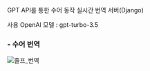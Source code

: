 GPT API를 통한 수어 동작 실시간 번역 서버(Django)

사용 OpenAI  모델 : gpt-turbo-3.5

### - 수어 번역
    
    
![졸프_번역](https://github.com/user-attachments/assets/a65feaab-fdb6-4e59-839e-ad059a19eae9)
